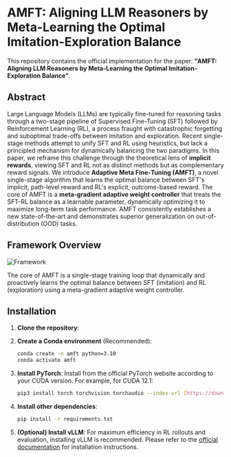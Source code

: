 # AMFT: Aligning LLM Reasoners by Meta-Learning the Optimal Imitation-Exploration Balance
This repository contains the official implementation for the paper: **"AMFT: Aligning LLM Reasoners by Meta-Learning the Optimal Imitation-Exploration Balance"**.

## Abstract

Large Language Models (LLMs) are typically fine-tuned for reasoning tasks through a two-stage pipeline of Supervised Fine-Tuning (SFT) followed by Reinforcement Learning (RL), a process fraught with catastrophic forgetting and suboptimal trade-offs between imitation and exploration. Recent single-stage methods attempt to unify SFT and RL using heuristics, but lack a principled mechanism for dynamically balancing the two paradigms. In this paper, we reframe this challenge through the theoretical lens of **implicit rewards**, viewing SFT and RL not as distinct methods but as complementary reward signals. We introduce **Adaptive Meta Fine‑Tuning (AMFT)**, a novel single-stage algorithm that learns the optimal balance between SFT's implicit, path-level reward and RL's explicit, outcome-based reward. The core of AMFT is a **meta-gradient adaptive weight controller** that treats the SFT-RL balance as a learnable parameter, dynamically optimizing it to maximize long-term task performance. AMFT consistently establishes a new state-of-the-art and demonstrates superior generalization on out-of-distribution (OOD) tasks.

## Framework Overview
![Framework](https://github.com/user-attachments/assets/58a3c829-dfea-44b3-941d-9ca8fd169edb)

The core of AMFT is a single-stage training loop that dynamically and proactively learns the optimal balance between SFT (imitation) and RL (exploration) using a meta-gradient adaptive weight controller.

## Installation

1.  **Clone the repository**:


2.  **Create a Conda environment** (Recommended):
    ```bash
    conda create -n amft python=3.10
    conda activate amft
    ```

3.  **Install PyTorch**: Install from the official PyTorch website according to your CUDA version. For example, for CUDA 12.1:
    ```bash
    pip3 install torch torchvision torchaudio --index-url [https://download.pytorch.org/whl/cu121](https://download.pytorch.org/whl/cu121)
    ```

4.  **Install other dependencies**:
    ```bash
    pip install -r requirements.txt
    ```

5.  **(Optional) Install vLLM**: For maximum efficiency in RL rollouts and evaluation, installing vLLM is recommended. Please refer to the [official documentation](https://docs.vllm.ai/en/latest/getting_started/installation.html) for installation instructions.

